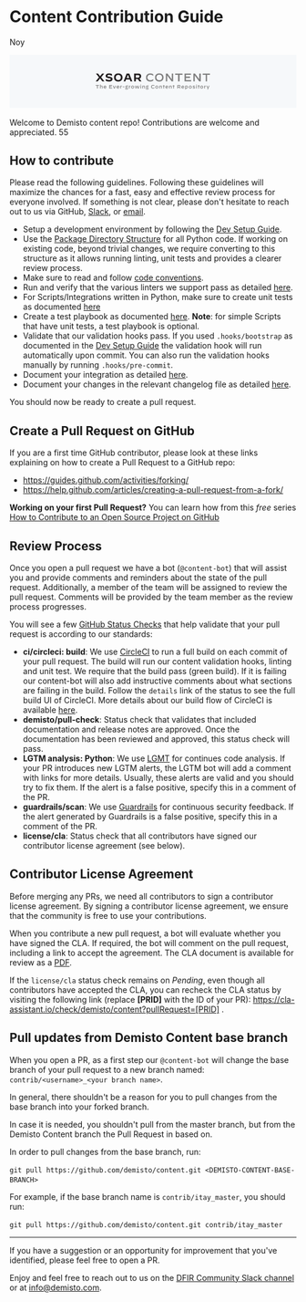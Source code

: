 # Content Contribution Guide

Noy

![Content logo](xsoar_content_logo.png)

Welcome to Demisto content repo! Contributions are welcome and appreciated.
55
## How to contribute
Please read the following guidelines. Following these guidelines will maximize the chances for a fast, easy and effective review process for everyone involved. If something is not clear, please don't hesitate to reach out to us via GitHub, [Slack](http://go.demisto.com/join-our-slack-community), or [email](mailto:info@demisto.com).

* Setup a development environment by following the [Dev Setup Guide](https://xsoar.pan.dev/docs/dev-setup).
* Use the [Package Directory Structure](https://xsoar.pan.dev/docs/package-dir) for all Python code. If working on existing code, beyond trivial changes, we require converting to this structure as it allows running linting, unit tests and provides a clearer review process.
* Make sure to read and follow [code conventions](https://xsoar.pan.dev/docs/code-conventions).
* Run and verify that the various linters we support pass as detailed [here](https://xsoar.pan.dev/docs/linting).
* For Scripts/Integrations written in Python, make sure to create unit tests as documented [here](https://xsoar.pan.dev/docs/unit-testing)
* Create a test playbook as documented [here](https://xsoar.pan.dev/docs/testing). **Note**: for simple Scripts that have unit tests, a test playbook is optional.
* Validate that our validation hooks pass. If you used `.hooks/bootstrap` as documented in the [Dev Setup Guide](https://xsoar.pan.dev/docs/dev-setup) the validation hook will run automatically upon commit. You can also run the validation hooks manually by running `.hooks/pre-commit`.
* Document your integration as detailed [here](https://xsoar.pan.dev/docs/integration-docs).
* Document your changes in the relevant changelog file as detailed [here](https://xsoar.pan.dev/docs/changelog).

You should now be ready to create a pull request.

## Create a Pull Request on GitHub

If you are a first time GitHub contributor, please look at these links explaining on how to create a Pull Request to a GitHub repo:
* https://guides.github.com/activities/forking/
* https://help.github.com/articles/creating-a-pull-request-from-a-fork/

**Working on your first Pull Request?** You can learn how from this *free* series [How to Contribute to an Open Source Project on GitHub](https://egghead.io/series/how-to-contribute-to-an-open-source-project-on-github)

## Review Process
Once you open a pull request we have a bot (`@content-bot`) that will assist you and provide comments and reminders about the state of the pull request. Additionally, a member of the team will be assigned to review the pull request. Comments will be provided by the team member as the review process progresses.

You will see a few [GitHub Status Checks](https://help.github.com/en/github/collaborating-with-issues-and-pull-requests/about-status-checks) that help validate that your pull request is according to our standards:

* **ci/circleci: build**: We use [CircleCI](https://circleci.com/gh/demisto/content) to run a full build on each commit of your pull request. The build will run our content validation hooks, linting and unit test. We require that the build pass (green build). If it is failing our content-bot will also add instructive comments about what sections are failing in the build. Follow the `details` link of the status to see the full build UI of CircleCI. More details about our build flow of CircleCI is available [here](https://xsoar.pan.dev/docs/circleci).
* **demisto/pull-check**: Status check that validates that included documentation and release notes are approved. Once the documentation has been reviewed and approved, this status check will pass.
* **LGTM analysis: Python**: We use [LGMT](https://lgtm.com) for continues code analysis. If your PR introduces new LGTM alerts, the LGTM bot will add a comment with links for more details. Usually, these alerts are valid and you should try to fix them. If the alert is a false positive, specify this in a comment of the PR.
* **guardrails/scan**: We use [Guardrails](https://www.guardrails.io/) for continuous security feedback. If the alert generated by Guardrails is a false positive, specify this in a comment of the PR.
* **license/cla**: Status check that all contributors have signed our contributor license agreement (see below). 



## Contributor License Agreement
Before merging any PRs, we need all contributors to sign a contributor license agreement. By signing a contributor license agreement, we ensure that the community is free to use your contributions.

When you contribute a new pull request, a bot will evaluate whether you have signed the CLA. If required, the bot will comment on the pull request, including a link to accept the agreement. The CLA document is available for review as a [PDF](docs/cla.pdf).

If the `license/cla` status check remains on *Pending*, even though all contributors have accepted the CLA, you can recheck the CLA status by visiting the following link (replace **[PRID]** with the ID of your PR): https://cla-assistant.io/check/demisto/content?pullRequest=[PRID] .

## Pull updates from Demisto Content base branch
When you open a PR, as a first step our `@content-bot` will change the base branch of your pull request to a new branch named: `contrib/<username>_<your branch name>`.

In general, there shouldn't be a reason for you to pull changes from the base branch into your forked branch.

In case it is needed, you shouldn't pull from the master branch, but from the Demisto Content branch the Pull Request in based on.

In order to pull changes from the base branch, run:

`git pull https://github.com/demisto/content.git <DEMISTO-CONTENT-BASE-BRANCH>`

For example, if the base branch name is `contrib/itay_master`, you should run:

`git pull https://github.com/demisto/content.git contrib/itay_master`

---
If you have a suggestion or an opportunity for improvement that you've identified, please feel free to open a PR.

Enjoy and feel free to reach out to us on the [DFIR Community Slack channel](http://go.demisto.com/join-our-slack-community) or at [info@demisto.com](mailto:info@demisto.com).
